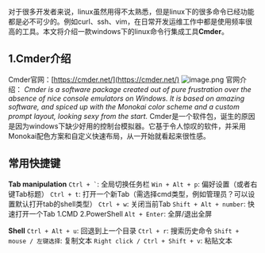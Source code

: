 对于很多开发者来说，linux虽然用得不太熟悉，但是linux下的很多命令已经功能都是必不可少的。例如curl、ssh、vim，在日常开发运维工作中都是使用频率很高的工具。本文将介绍一款windows下的linux命令行集成工具**Cmder**。

## 1.Cmder介绍
Cmder官网：[https://cmder.net/](https://cmder.net/)
![image.png](0)
官网介绍：
*Cmder is a software package created out of pure frustration over the absence of nice console emulators on Windows. It is based on amazing software, and spiced up with the Monokai color scheme and a custom prompt layout, looking sexy from the start.*
Cmder是一个软件包，诞生的原因是因为windows下缺少好用的控制台模拟器。它基于令人惊叹的软件，并采用Monokai配色方案和自定义快速布局，从一开始就看起来很性感。

## 常用快捷键

**Tab manipulation**
`` Ctrl + ` ``: 全局切换任务栏
`Win + Alt + p`: 偏好设置（或者右键Tab标题）
`Ctrl + t`: 打开一个新Tab（需选择cmd类型，例如管理员？可以设置默认打开tab的shell类型）
`Ctrl + w`: 关闭当前Tab
`Shift + Alt + number`: 快速打开一个Tab
	1.CMD
	2.PowerShell
`Alt + Enter`: 全屏/退出全屏

**Shell**
`Ctrl + Alt + u`: 回退到上一个目录
`Ctrl + r`: 搜索历史命令
`Shift + mouse / 左键选择`: 复制文本
`Right click / Ctrl + Shift + v`: 粘贴文本